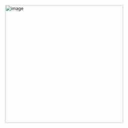 <img width="377" alt="image" src="https://github.com/user-attachments/assets/c3d1a75b-6813-440d-82d5-8015a5c18f9a">
